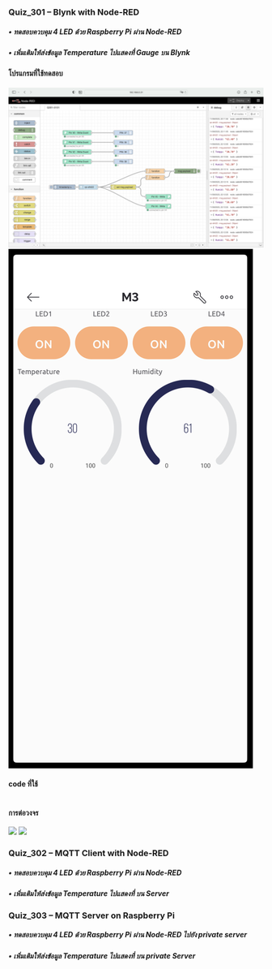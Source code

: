 ### Quiz_301 – Blynk with Node-RED
##### • ทดสอบควบคุม 4 LED ด้วย Raspberry Pi ผ่าน Node-RED
##### • เพิ่มเติมให้ส่งข้อมูล Temperature ไปแสดงที่ Gauge บน Blynk

#### โปรแกรมที่ใช้ทดสอบ
<img src= "https://github.com/panupongKanin/Embedded_Systems-2565/blob/main/image/Week03-Week04_Module03/Module3-IoTs%20(Part%203%20--%20IoTs%20with%20Node-RED%20and%20RPi)/Q301/Blynk%20with%20Node-RED/w03-w04-Quiz_301_0101.png" />

<img src= "https://github.com/panupongKanin/Embedded_Systems-2565/blob/main/image/Week03-Week04_Module03/Module3-IoTs%20(Part%203%20--%20IoTs%20with%20Node-RED%20and%20RPi)/Q301/Blynk%20with%20Node-RED/w03-w04-Quiz_301_0102.png" />

#### code ที่ใช้
```
```

#### การต่อวงจร
<img src= "https://github.com/panupongKanin/Embedded_Systems-2565/blob/main/image/Week03-Week04_Module03/Module3-IoTs%20(Part%203%20--%20IoTs%20with%20Node-RED%20and%20RPi)/Q301/Blynk%20with%20Node-RED/w03-w04-Quiz_301_0103.png" />

<img src= "https://github.com/panupongKanin/Embedded_Systems-2565/blob/main/image/Week03-Week04_Module03/Module3-IoTs%20(Part%203%20--%20IoTs%20with%20Node-RED%20and%20RPi)/Q301/Blynk%20with%20Node-RED/w03-w04-Quiz_301_0104.png" />

### Quiz_302 – MQTT Client with Node-RED
##### • ทดสอบควบคุม 4 LED ด้วย Raspberry Pi ผ่าน Node-RED
##### • เพิ่มเติมให้ส่งข้อมูล Temperature ไปแสดงที่ บน Server

### Quiz_303 – MQTT Server on Raspberry Pi
##### • ทดสอบควบคุม 4 LED ด้วย Raspberry Pi ผ่าน Node-RED ไปยัง private server
##### • เพิ่มเติมให้ส่งข้อมูล Temperature ไปแสดงที่ บน private Server
